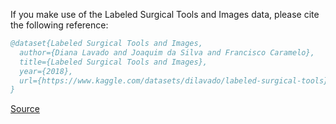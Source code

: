 If you make use of the Labeled Surgical Tools and Images data, please cite the following reference:

``` bibtex 
@dataset{Labeled Surgical Tools and Images,
  author={Diana Lavado and Joaquim da Silva and Francisco Caramelo},
  title={Labeled Surgical Tools and Images},
  year={2018},
  url={https://www.kaggle.com/datasets/dilavado/labeled-surgical-tools}
}
```

[Source](https://www.kaggle.com/datasets/dilavado/labeled-surgical-tools)